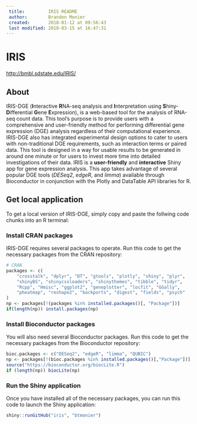 ```yaml
---
 title:         IRIS README
 author:        Brandon Monier
 created:       2018-01-12 at 09:56:43
 last modified: 2018-03-15 at 16:47:31
---
```


# IRIS
<http://bmbl.sdstate.edu/IRIS/>

## About
IRIS-DGE (**I**nteractive **R**NA-seq analysis and **I**nterpretation using
**S**hiny-**D**ifferential **G**ene **E**xpression), is a web-based tool for
the analysis of RNA-seq count data. This tool’s purpose is to provide users 
with a comprehensive and user-friendly method for performing differential gene 
expression (DGE) analysis regardless of their computational experience. 
IRIS-DGE also has integrated experimental design options to cater to users 
with non-traditional DGE requirements, such as interaction terms or paired 
data. This tool is designed in a way for usable results to be generated in 
around one minute or for users to invest more time into detailed 
investigations of their data. IRIS is a **user-friendly** and **interactive** 
Shiny app for gene expression analysis. This app takes advantage of several 
popular DGE tools (*DESeq2*, *edgeR*, and *limma*) available through 
Bioconductor in conjunction with the Plotly and DataTable API libraries for R.

## Get local application
To get a local version of IRIS-DGE, simply copy and paste the follwing code
chunks into an R terminal:

### Install CRAN packages
IRIS-DGE requires several packages to operate. Run this code to get the
necessary packages from the CRAN repository:

``` r
# CRAN
packages <- c(
	"crosstalk", "dplyr", "DT", "gtools", "plotly", "shiny", "plyr",
	"shinyBS", "shinycssloaders", "shinythemes", "tibble", "tidyr",
	"Rcpp", "Hmisc", "ggplot2", "geneplotter", "locfit", "GGally", 
	"pheatmap", "reshape2", "backports", "digest", "fields", "psych"
)
np <- packages[!(packages %in% installed.packages()[, "Package"])]
if(length(np)) install.packages(np)
```

### Install Bioconductor packages
You will also need several Bioconductor packages. Run this code to get the 
necessary packages from the Bioconductor repository:

``` r
bioc.packages <- c("DESeq2", "edgeR", "limma", "QUBIC")
np <- packages[!(bioc.packages %in% installed.packages()[,"Package"])]
source("https://bioconductor.org/biocLite.R")
if (length(np)) biocLite(np)
```

### Run the Shiny application
Once you have installed all of the necessary packages, you can run this code
to launch the Shiny application:

``` r
shiny::runGitHub("iris", "btmonier")
```
